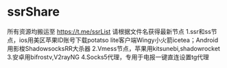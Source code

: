 # ssrShare
所有资源均搬运至 https://t.me/ssrList
请根据文件名获得最新节点
1.ssr和ss节点，ios用美区苹果ID账号下载potatso lite客户端Wingy小火箭icetea；Android用影梭ShadowsocksRR大杀器
2.Vmess节点，苹果用kitsunebi,shadowrocket
3.安卓用bifrostv,V2rayNG
4.Socks5代理，专用于电报一键直连设置tg代理
